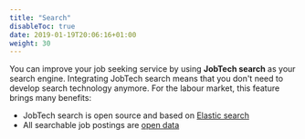 ```yaml
---
title: "Search"
disableToc: true
date: 2019-01-19T20:06:16+01:00
weight: 30
---
```

You can improve your job seeking service by using **JobTech search** as your search engine.
Integrating JobTech search means that you don't need to develop search technology anymore.
For the labour market, this feature brings many benefits:

<!--- JobTech search is an [open API](http://develop.sokapi.platsbanka.nu/)-->
- JobTech search is open source and based on [Elastic search](https://www.elastic.co/products/elasticsearch)
- All searchable job postings are [open data](/api/)